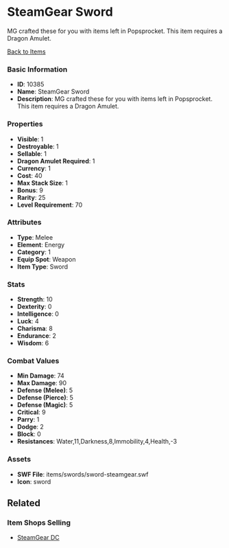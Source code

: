 # SteamGear Sword

MG crafted these for you with items left in Popsprocket. This item requires a Dragon Amulet.

[Back to Items](../items.md)

### Basic Information

- **ID**: 10385
- **Name**: SteamGear Sword
- **Description**: MG crafted these for you with items left in Popsprocket. This item requires a Dragon Amulet.

### Properties

- **Visible**: 1
- **Destroyable**: 1
- **Sellable**: 1
- **Dragon Amulet Required**: 1
- **Currency**: 1
- **Cost**: 40
- **Max Stack Size**: 1
- **Bonus**: 9
- **Rarity**: 25
- **Level Requirement**: 70

### Attributes

- **Type**: Melee
- **Element**: Energy
- **Category**: 1
- **Equip Spot**: Weapon
- **Item Type**: Sword

### Stats

- **Strength**: 10
- **Dexterity**: 0
- **Intelligence**: 0
- **Luck**: 4
- **Charisma**: 8
- **Endurance**: 2
- **Wisdom**: 6

### Combat Values

- **Min Damage**: 74
- **Max Damage**: 90
- **Defense (Melee)**: 5
- **Defense (Pierce)**: 5
- **Defense (Magic)**: 5
- **Critical**: 9
- **Parry**: 1
- **Dodge**: 2
- **Block**: 0
- **Resistances**: Water,11,Darkness,8,Immobility,4,Health,-3

### Assets

- **SWF File**: items/swords/sword-steamgear.swf
- **Icon**: sword

## Related

### Item Shops Selling

- [SteamGear DC](../item-shops/364-steamgear-dc.md)

